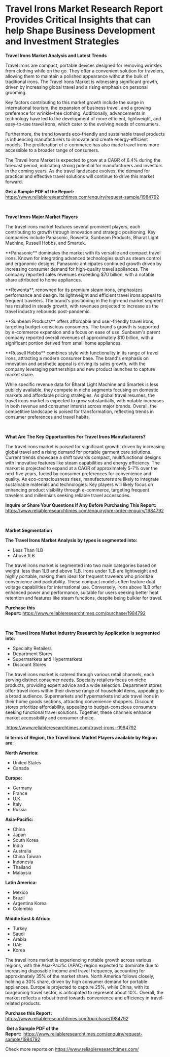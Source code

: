 <p><h1>Travel Irons Market Research Report Provides Critical Insights that can help Shape Business Development and Investment Strategies</h1></p><p><strong>Travel Irons Market Analysis and Latest Trends</strong></p>
<p><p>Travel irons are compact, portable devices designed for removing wrinkles from clothing while on the go. They offer a convenient solution for travelers, allowing them to maintain a polished appearance without the bulk of traditional irons. The Travel Irons Market is witnessing significant growth, driven by increasing global travel and a rising emphasis on personal grooming. </p><p>Key factors contributing to this market growth include the surge in international tourism, the expansion of business travel, and a growing preference for wrinkle-free clothing. Additionally, advancements in technology have led to the development of more efficient, lightweight, and easy-to-use travel irons, which cater to the evolving needs of consumers. </p><p>Furthermore, the trend towards eco-friendly and sustainable travel products is influencing manufacturers to innovate and create energy-efficient models. The proliferation of e-commerce has also made travel irons more accessible to a broader range of consumers. </p><p>The Travel Irons Market is expected to grow at a CAGR of 6.4% during the forecast period, indicating strong potential for manufacturers and investors in the coming years. As the travel landscape evolves, the demand for practical and effective travel solutions will continue to drive this market forward.</p></p>
<p><strong>Get a Sample PDF of the Report:&nbsp;</strong> <a href="https://www.reliableresearchtimes.com/enquiry/request-sample/1984792?utm_campaign=2033&utm_medium=2&utm_source=Github&utm_content=ia&utm_term=08022025&utm_id=travel-irons">https://www.reliableresearchtimes.com/enquiry/request-sample/1984792</a></p>
<p>&nbsp;</p>
<p><strong>Travel Irons Major Market Players</strong></p>
<p><p>The travel irons market features several prominent players, each contributing to growth through innovation and strategic positioning. Key companies include Panasonic, Rowenta, Sunbeam Products, Bharat Light Machine, Russell Hobbs, and Smartek.</p><p>**Panasonic** dominates the market with its versatile and compact travel irons. Known for integrating advanced technologies such as steam control and ergonomic designs, Panasonic anticipates continued growth driven by increasing consumer demand for high-quality travel appliances. The company reported sales revenues exceeding $70 billion, with a notable share attributed to home appliances.</p><p>**Rowenta**, renowned for its premium steam irons, emphasizes performance and design. Its lightweight and efficient travel irons appeal to frequent travelers. The brand's positioning in the high-end market segment has resulted in steady growth, with revenues projected to increase as the travel industry rebounds post-pandemic.</p><p>**Sunbeam Products** offers affordable and user-friendly travel irons, targeting budget-conscious consumers. The brand's growth is supported by e-commerce expansion and a focus on ease of use. Sunbeam's parent company reported overall revenues of approximately $10 billion, with a significant portion derived from small home appliances.</p><p>**Russell Hobbs** combines style with functionality in its range of travel irons, attracting a modern consumer base. The brand's emphasis on innovation and aesthetic appeal is driving its sales growth, with the company leveraging partnerships and new product launches to capture market share.</p><p>While specific revenue data for Bharat Light Machine and Smartek is less publicly available, they compete in niche segments focusing on domestic markets and affordable pricing strategies. As global travel resumes, the travel irons market is expected to grow substantially, with notable increases in both revenue and consumer interest across major brands. Overall, the competitive landscape is poised for transformation, reflecting trends in consumer preferences and travel habits.</p></p>
<p>&nbsp;</p>
<p><strong>What Are The Key Opportunities For Travel Irons Manufacturers?</strong></p>
<p><p>The travel irons market is poised for significant growth, driven by increasing global travel and a rising demand for portable garment care solutions. Current trends showcase a shift towards compact, multifunctional designs with innovative features like steam capabilities and energy efficiency. The market is projected to expand at a CAGR of approximately 5-7% over the next five years, fueled by consumer preferences for convenience and quality. As eco-consciousness rises, manufacturers are likely to integrate sustainable materials and technologies. Key players will likely focus on enhancing product visibility through e-commerce, targeting frequent travelers and millennials seeking reliable travel accessories.</p></p>
<p><strong>Inquire or Share Your Questions If Any Before Purchasing This Report:</strong> <a href="https://www.reliableresearchtimes.com/enquiry/pre-order-enquiry/1984792?utm_campaign=2033&utm_medium=2&utm_source=Github&utm_content=ia&utm_term=08022025&utm_id=travel-irons">https://www.reliableresearchtimes.com/enquiry/pre-order-enquiry/1984792</a></p>
<p>&nbsp;</p>
<p><strong>Market Segmentation</strong></p>
<p><strong>The Travel Irons Market Analysis by types is segmented into:</strong></p>
<p><ul><li>Less Than 1LB</li><li>Above 1LB</li></ul></p>
<p><p>The travel irons market is segmented into two main categories based on weight: less than 1LB and above 1LB. Irons under 1LB are lightweight and highly portable, making them ideal for frequent travelers who prioritize convenience and packability. These compact models often feature dual voltage capabilities for international use. Conversely, irons above 1LB offer enhanced power and performance, suitable for users seeking better heat retention and features like steam functions, despite being bulkier for travel.</p></p>
<p><strong>Purchase this Report:&nbsp;</strong><a href="https://www.reliableresearchtimes.com/purchase/1984792?utm_campaign=2033&utm_medium=2&utm_source=Github&utm_content=ia&utm_term=08022025&utm_id=travel-irons">https://www.reliableresearchtimes.com/purchase/1984792</a></p>
<p>&nbsp;</p>
<p><strong>The Travel Irons Market Industry Research by Application is segmented into:</strong></p>
<p><ul><li>Specialty Retailers</li><li>Department Stores</li><li>Supermarkets and Hypermarkets</li><li>Discount Stores</li></ul></p>
<p><p>The travel irons market is catered through various retail channels, each serving distinct consumer needs. Specialty retailers focus on niche products, providing expert advice and a wide selection. Department stores offer travel irons within their diverse range of household items, appealing to a broad audience. Supermarkets and hypermarkets include travel irons in their home goods sections, attracting convenience shoppers. Discount stores prioritize affordability, appealing to budget-conscious consumers seeking functional travel solutions. Together, these channels enhance market accessibility and consumer choice.</p></p>
<p><a href="https://www.reliableresearchtimes.com/travel-irons-r1984792?utm_campaign=2033&utm_medium=2&utm_source=Github&utm_content=ia&utm_term=08022025&utm_id=travel-irons">&nbsp;https://www.reliableresearchtimes.com/travel-irons-r1984792</a></p>
<p><strong>In terms of Region, the Travel Irons Market Players available by Region are:</strong></p>
<p>
    <p> <strong> North America: </strong>
        <ul>
            <li>United States</li>
            <li>Canada</li>
        </ul>
        </p> 
    <p> <strong> Europe: </strong>
        <ul>
            <li>Germany</li>
            <li>France</li>
            <li>U.K.</li>
            <li>Italy</li>
            <li>Russia</li>
        </ul>
        </p> 
    <p> <strong> Asia-Pacific: </strong>
        <ul>
            <li>China</li>
            <li>Japan</li>
            <li>South Korea</li>
            <li>India</li>
            <li>Australia</li>
            <li>China Taiwan</li>
            <li>Indonesia</li>
            <li>Thailand</li>
            <li>Malaysia</li>
        </ul>
        </p> 
    <p> <strong> Latin America: </strong>
        <ul>
            <li>Mexico</li>
            <li>Brazil</li>
            <li>Argentina Korea</li>
            <li>Colombia</li>
        </ul>
        </p> 
    <p> <strong> Middle East & Africa: </strong>
        <ul>
            <li>Turkey</li>
            <li>Saudi</li>
            <li>Arabia</li>
            <li>UAE</li>
            <li>Korea</li>
        </ul>
    </p>
    </p>
<p><p>The travel irons market is experiencing notable growth across various regions, with the Asia-Pacific (APAC) region expected to dominate due to increasing disposable income and travel frequency, accounting for approximately 35% of the market share. North America follows closely, holding a 30% share, driven by high consumer demand for portable appliances. Europe is projected to capture 25%, while China, with its burgeoning travel sector, is anticipated to represent about 10%. Overall, the market reflects a robust trend towards convenience and efficiency in travel-related products.</p></p>
<p><strong>Purchase this Report: </strong><a href="https://www.reliableresearchtimes.com/purchase/1984792?utm_campaign=2033&utm_medium=2&utm_source=Github&utm_content=ia&utm_term=08022025&utm_id=travel-irons">https://www.reliableresearchtimes.com/purchase/1984792</a></p>
<p>&nbsp;<strong>Get a Sample PDF of the Report:&nbsp;&nbsp;</strong><a href="https://www.reliableresearchtimes.com/enquiry/request-sample/1984792?utm_campaign=2033&utm_medium=2&utm_source=Github&utm_content=ia&utm_term=08022025&utm_id=travel-irons">https://www.reliableresearchtimes.com/enquiry/request-sample/1984792</a></p>
<p><strong></strong></p>
<p>Check more reports on <a href="https://www.reliableresearchtimes.com/?utm_campaign=2033&utm_medium=2&utm_source=Github&utm_content=ia&utm_term=08022025&utm_id=travel-irons">https://www.reliableresearchtimes.com/</a></p>